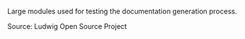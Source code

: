 Large modules used for testing the documentation generation process.

Source: Ludwig Open Source Project
